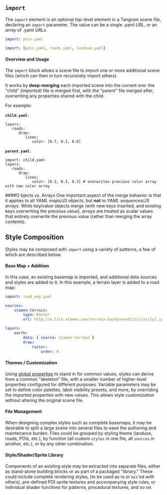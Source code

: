 ## `import`

The `import` element is an optional top-level element in a Tangram scene file, declaring an `import` parameter. The value can be a single .yaml _URL_, or an _array_ of .yaml _URLs_.

```yaml
import: pois.yaml
```

```yaml
import: [pois.yaml, roads.yaml, landuse.yaml]
```

#### Overview and Usage

The `import` block allows a scene file to import one or more additional scene files (which can then in turn recursively import others).

It works by **deep-merging** each imported scene into the current one: the "child" (imported) file is merged first, with the "parent" file merged after, overwriting any properties shared with the child.

For example:

**`child.yaml`**:
```
layers:
   roads:
      draw:
         lines:
            color: [0.7, 0.3, 0.8]
```

**`parent.yaml`**:
```
import: child.yaml
layers:
   roads:
      draw:
         lines:
            color: [0.3, 0.3, 0.3] # overwrites previous color array with new color array
```

####O bjects vs. Arrays
One important aspect of the merge behavior is that it applies to all *YAML maps/JS objects*, but **not** to *YAML sequences/JS arrays*. While key/value objects merge (with new keys inserted, and existing keys overwriting the previous value), _arrays_ are treated as scalar values that entirely overwrite the previous value (rather than merging the array contents).

## Style Composition

Styles may be composed with `import` using a variety of patterns, a few of which are described below.

#### Base Map + Addition
In this case, an existing basemap is imported, and additional data sources and styles are added to it. In this example, a terrain layer is added to a road map:

```yaml
import: road_map.yaml

sources:
    stamen-terrain:
        type: Raster
        url: http://a.tile.stamen.com/terrain-background/{z}/{x}/{y}.jpg

layers:
    earth:
        data: { source: stamen-terrain }
        draw:
            raster:
                order: 0
```

#### Themes / Customization

Using [global properties](global.md) to stand in for common values, styles can derive from a common "skeleton" file, with a smaller number of higher-level properties configured for different purposes. Variable parameters may be set to define color palettes, label visibility presets, and more, by overriding the imported properties with new values. This allows style customization without altering the original scene file.

#### File Management

When designing complex styles such as complete basemaps, it may be desirable to split a large scene into several files to ease the authoring and maintenance burden. Files could be grouped by styling theme (landuse, roads, POIs, etc.), by function (all custom `styles` in one file, all `sources` in another, etc.), or by any other combination.

#### Style/Shader/Sprite Library

Components of an existing style may be extracted into separate files, either as stand-alone building blocks or as part of a packaged "library." These could include complete rendering styles, (to be used as-is or `mix`'ed with others), pre-defined POI sprite textures and accompanying style rules, or individual shader functions for patterns, procedural textures, and so on.
